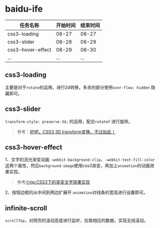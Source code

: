 # baidu-ife

|      任务名称        |    开始时间     |    结束时间   |
|---------------------|:---------------|:--------------|
|  css3-loading       |     08-27      |     08-27     |
|  css3-slider        |     08-28      |     08-29     |
|  css3-hover-effect  |     08-29      |     08-30     |
|  ...    |    ...    |    ...    |


## css3-loading

 主要是对于`rotate`的运用，进行2d转换，多余的部分使用`over-flow: hidden` 隐藏即可。

## css3-slider

 `transform-style: preserve-3d;` 的运用，配合`rotateY` 进行旋转。
 > 参考：[好吧，CSS3 3D transform变换，不过如此！](http://www.zhangxinxu.com/wordpress/2012/09/css3-3d-transform-perspective-animate-transition/)

## css3-hover-effect

 1、文字的流光渐变动画
 `-webkit-background-clip`、`-webkit-text-fill-color`这两个属性，然后`background-image`使用css3渐变，再加上`animation`的动画效果实现。
 >参考[小tip:CSS3下的渐变文字效果实现](http://www.zhangxinxu.com/wordpress/2011/04/%E5%B0%8Ftipcss3%E4%B8%8B%E7%9A%84%E6%B8%90%E5%8F%98%E6%96%87%E5%AD%97%E6%95%88%E6%9E%9C%E5%AE%9E%E7%8E%B0/)

 2、按钮边框的从中间到两边扩展开
 `animation`对线条的宽高进行设置即可。

## infinite-scroll

 `scrollTop`，对网页的滚动高度进行监听，拉取相应的数据，实现无线滚动。